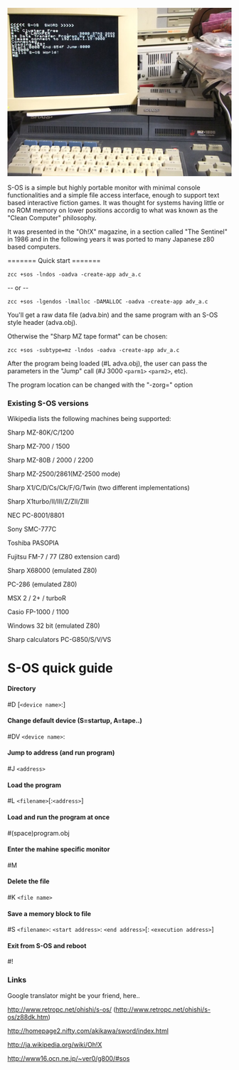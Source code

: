 
![](images/platform/s-os-mz1500.jpg)

S-OS is a simple but highly portable monitor with minimal console functionalities and a simple file access interface, enough to support text based interactive fiction games.
It was thought for systems having little or no ROM memory on lower positions accordig to what was known as the "Clean Computer" philosophy.

It was presented in the "Oh!X" magazine, in a section called "The Sentinel" in 1986 and in the following years it was ported to many Japanese z80 based computers.   

======= Quick start =======

    zcc +sos -lndos -oadva -create-app adv_a.c

-- or --

    zcc +sos -lgendos -lmalloc -DAMALLOC -oadva -create-app adv_a.c

You'll get a raw data file (adva.bin) and the same program with an S-OS style header (adva.obj).

Otherwise the "Sharp MZ tape format" can be chosen:

    zcc +sos -subtype=mz -lndos -oadva -create-app adv_a.c


After the program being loaded (#L adva.obj), the user can pass the parameters in the "Jump" call (#J 3000 `<parm1>` `<parm2>`, etc).


The program location can be changed with the "-zorg=" option

### Existing S-OS versions

Wikipedia lists the following machines being supported:

Sharp MZ-80K/C/1200

Sharp MZ-700 / 1500

Sharp MZ-80B / 2000 / 2200

Sharp MZ-2500/2861(MZ-2500 mode)

Sharp X1/C/D/Cs/Ck/F/G/Twin (two different implementations)

Sharp X1turbo/II/III/Z/ZII/ZIII 

NEC PC-8001/8801 

Sony SMC-777C

Toshiba PASOPIA

Fujitsu FM-7 / 77 (Z80 extension card)

Sharp X68000 (emulated Z80)

PC-286 (emulated Z80)

MSX 2 / 2+ / turboR

Casio FP-1000 / 1100 

Windows 32 bit (emulated Z80)

Sharp calculators PC-G850/S/V/VS




# S-OS quick guide

#### Directory

#D [`<device name>`:]

#### Change default device (S=startup, A=tape..)

#DV `<device name>`:

#### Jump to address (and run program)

#J `<address>`

#### Load the program

#L `<filename>`[:`<address>`] 

#### Load and run the program at once

#(space)program.obj

#### Enter the mahine specific monitor

#M

#### Delete the file

#K `<file name>` 

#### Save a memory block to file

#S `<filename>`: `<start address>`: `<end address>`[: `<execution address>`]

#### Exit from S-OS and reboot

#!

### Links

Google translator might be your friend, here..

http://www.retropc.net/ohishi/s-os/    (http://www.retropc.net/ohishi/s-os/z88dk.htm)

http://homepage2.nifty.com/akikawa/sword/index.html

http://ja.wikipedia.org/wiki/Oh!X

http://www16.ocn.ne.jp/~ver0/g800/#sos


